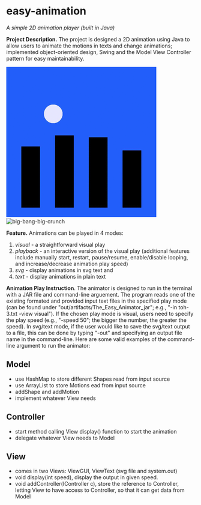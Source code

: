 # easy-animation
*A simple 2D animation player (built in Java)*

**Project Description.** The project is designed a 2D animation using Java to allow users to animate the motions in texts and change animations; implemented object-oriented design, Swing and the Model View Controller pattern for easy maintainability.

![niht](night.gif)
![big-bang-big-crunch](big-bang-big-crunch.gif)

**Feature.** Animations can be played in 4 modes: 
1) *visual* - a straightforward visual play
2) *playback* - an interactive version of the visual play (additional features include manually start, restart, pause/resume, enable/disable looping, and increase/decrease animation play speed)
3) *svg* - display animations in svg text and 
4) *text* - display animations in plain text

**Animation Play Instruction**. The animator is designed to run in the terminal with a JAR file and command-line arguement. The program reads one of the existing formated and provided input text files in the specified play mode (can be found under "out/artifacts/The_Easy_Animator_jar"; e.g., "-in toh-3.txt -view visual"). If the chosen play mode is visual, users need to specify the play speed (e.g., "-speed 50"; the bigger the number, the greater the speed). In svg/text mode, if the user would like to save the svg/text output to a file, this can be done by typing "-out" and specifying an output file name in the command-line. Here are some valid examples of the command-line argument to run the animator: 

## Model 
 - use HashMap to store different Shapes read from input source
 - use ArrayList to store Motions ead from input source
 - addShape and addMotion
 - implement whatever View needs

## Controller
 - start method calling View display() function to start the animation
 - delegate whatever View needs to Model

## View
 - comes in two Views: ViewGUI, ViewText (svg file and system.out)
 - void display(int speed), display the output in given speed.
 - void addController(IController c), store the reference to Controller, letting View to have access to Controller, so that it can get data from Model
